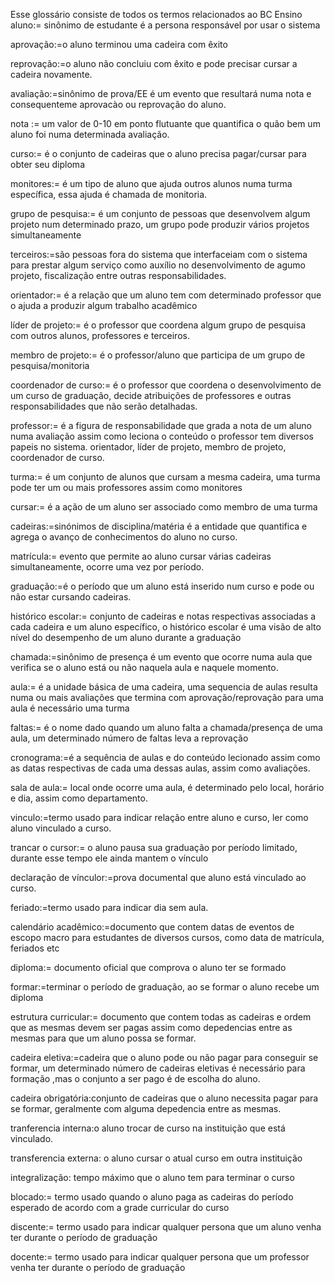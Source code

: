 Esse glossário consiste de todos os termos relacionados ao BC Ensino
aluno:= sinônimo de estudante é a persona responsável por usar o sistema

aprovação:=o aluno terminou uma cadeira com êxito

reprovação:=o aluno não concluiu com êxito e pode precisar cursar a cadeira novamente.

avaliação:=sinônimo de prova/EE é um evento que resultará numa nota e consequenteme aprovacào ou reprovação do aluno.

nota := um valor de 0-10 em ponto flutuante que quantifica o quão bem um aluno foi numa determinada avaliação.

curso:= é o conjunto de cadeiras que o aluno precisa pagar/cursar para obter seu diploma

monitores:= é um tipo de aluno que ajuda outros alunos numa turma específica, essa ajuda é chamada de monitoria.

grupo de pesquisa:= é um conjunto de pessoas que desenvolvem algum projeto num determinado prazo, um grupo pode produzir vários projetos simultaneamente

terceiros:=são pessoas fora do sistema que interfaceiam com o sistema para prestar algum serviço como auxílio no desenvolvimento de agumo projeto, fiscalização entre outras responsabilidades.

orientador:= é a relação que um aluno tem com determinado professor que o ajuda a produzir algum trabalho acadêmico

líder de projeto:= é o professor que coordena algum grupo de pesquisa com outros alunos, professores e terceiros.

membro de projeto:= é o professor/aluno que participa de um grupo de pesquisa/monitoria

coordenador de curso:= é o professor que coordena o desenvolvimento de um curso de graduação, decide atribuições de professores e outras responsabilidades que não serão detalhadas.

professor:= é a figura de responsabilidade que grada a nota de um aluno numa avaliação assim como leciona o conteúdo o  professor tem diversos papeis no sistema.
            orientador, líder de projeto, membro de projeto, coordenador de curso.

turma:= é um conjunto de alunos que cursam a mesma cadeira, uma turma pode ter um ou mais professores assim como monitores

cursar:= é a ação de um aluno ser associado como membro de uma turma

cadeiras:=sinónimos de disciplina/matéria é a entidade que quantifica e agrega o avanço de conhecimentos do aluno no curso.

matrícula:= evento que permite ao aluno cursar várias cadeiras simultaneamente, ocorre uma vez por período.

graduação:=é o período que um aluno está inserido num curso e pode ou não estar cursando cadeiras.

histórico escolar:= conjunto de cadeiras e notas respectivas associadas a cada cadeira e um aluno específico, o histórico escolar é uma visão de alto nível do desempenho de um aluno durante a graduação

chamada:=sinônimo de presença é um evento que ocorre numa aula que verifica se o aluno está ou não naquela aula e naquele momento.

aula:= é a unidade básica de uma cadeira, uma sequencia de aulas resulta numa ou mais avaliações que termina com aprovação/reprovação
        para uma aula é necessário uma turma

faltas:= é o nome dado quando um aluno falta a chamada/presença de uma aula, um determinado número de faltas leva a reprovação

cronograma:=é a sequência de aulas e do conteúdo lecionado assim como as datas respectivas de cada uma dessas aulas, assim como avaliações.

sala de aula:= local onde ocorre uma aula, é determinado pelo local, horário e dia, assim como departamento.

vinculo:=termo usado para indicar relação entre aluno e curso, ler como aluno vinculado a curso.

trancar o cursor:= o aluno pausa sua graduação por período limitado, durante esse tempo ele ainda mantem o vínculo

declaração de vínculor:=prova documental que aluno está vinculado ao curso.

feriado:=termo usado para indicar dia sem aula.

calendário acadêmico:=documento que contem datas de eventos de escopo macro para estudantes de diversos cursos, como data de matrícula, feriados etc

diploma:= documento oficial que comprova o aluno ter se formado

formar:=terminar o período de graduação, ao se formar o aluno recebe um diploma

estrutura curricular:= documento que contem todas as cadeiras e ordem que as mesmas devem ser pagas assim como depedencias entre as mesmas para que um aluno possa se formar.

cadeira eletiva:=cadeira que o aluno pode ou não pagar para conseguir se formar, um determinado número de cadeiras eletivas é necessário para formação
,mas o conjunto a ser pago é de escolha do aluno.

cadeira obrigatória:conjunto de cadeiras que o aluno necessita pagar para se formar, geralmente com alguma depedencia entre as mesmas.

tranferencia interna:o aluno trocar de curso na instituição que está vinculado.

transferencia externa: o aluno cursar o atual curso em outra instituição

integralização: tempo máximo que o aluno tem para terminar o curso

blocado:= termo usado quando o aluno paga as cadeiras do período esperado de acordo com a grade curricular do curso

discente:= termo usado para indicar qualquer persona que um aluno venha ter durante o período de graduação

docente:= termo usado para indicar qualquer persona que um professor venha ter durante o período de graduação
